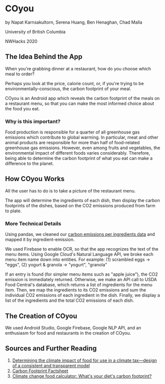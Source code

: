 # COyou

by Napat Karnsakultorn, Serena Huang, Ben Henaghan, Chad Malla

University of British Columbia 

NWHacks 2020 

## The Idea Behind the App

When you're grabbing dinner at a restaurant, how do you choose which meal to order? 

Perhaps you look at the price, calorie count, or, if you're trying to be environmentally-conscious, the carbon footprint of your meal.

COyou is an Android app which reveals the carbon footprint of the meals on a restaurant menu, so that you can make the most informed choice about the food you eat.

### Why is this important? 

Food production is responsible for a quarter of all greenhouse gas emissions which contribute to global warming. In particular, meat and other animal products are responsible for more than half of food-related greenhouse gas emissions. However, even among fruits and vegetables, the environmental impact of different foods varies considerably. Therefore, being able to determine the carbon footprint of what you eat can make a difference to the planet.

## How COyou Works

All the user has to do is to take a picture of the restaurant menu. 

The app will determine the ingredients of each dish, then display the carbon footprints of the dishes, based on the CO2 emissions produced from farm to plate. 

### More Technical Details

Using pandas, we cleaned our [carbon emissions per ingredients data](https://link.springer.com/article/10.1007/s11367-019-01597-8#Sec24) and mapped it by ingredient-emission.

We used Firebase to enable OCR, so that the app recognizes the text of the menu items. Using Google Cloud's Natural Language API, we broke each menu item name down into entities. For example:
         (1) scrambled eggs -> "eggs", 
         (2) yogurt & granola -> "yogurt", "granola"

If an entry is found (for simpler menu items such as "apple juice"), the CO2 emission is immediately returned. Otherwise, we make an API call to USDA Food Central's database, which returns a list of ingredients for the menu item. Then, we map the ingredients to its CO2 emissions and sum the individual CO2 emissions of each ingredient in the dish. Finally, we display a list of the ingredients and the total CO2 emissions of each dish. 

## The Creation of COyou

We used Android Studio, Google Firebase, Google NLP API, and an enthusiasm for food and restaurants in the creation of COyou. 

## Sources and Further Reading

1. [Determining the climate impact of food for use in a climate tax—design of a consistent and transparent model](https://link.springer.com/article/10.1007/s11367-019-01597-8#Sec24)
2. [Carbon Footprint Factsheet](http://css.umich.edu/factsheets/carbon-footprint-factsheet)
3. [Climate change food calculator: What's your diet's carbon footprint?](https://www.bbc.com/news/science-environment-4645971)

